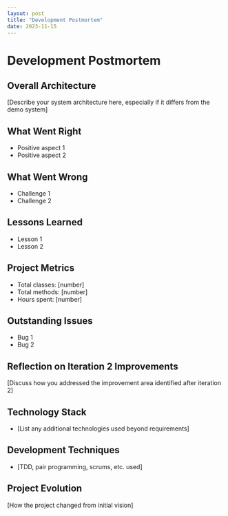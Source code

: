 ```yaml
---
layout: post
title: "Development Postmortem"
date: 2023-11-15
---
```


# Development Postmortem

## Overall Architecture
[Describe your system architecture here, especially if it differs from the demo system]

## What Went Right
- Positive aspect 1
- Positive aspect 2

## What Went Wrong
- Challenge 1
- Challenge 2

## Lessons Learned
- Lesson 1
- Lesson 2

## Project Metrics
- Total classes: [number]
- Total methods: [number]
- Hours spent: [number]

## Outstanding Issues
- Bug 1
- Bug 2

## Reflection on Iteration 2 Improvements
[Discuss how you addressed the improvement area identified after iteration 2]

## Technology Stack
- [List any additional technologies used beyond requirements]

## Development Techniques
- [TDD, pair programming, scrums, etc. used]

## Project Evolution
[How the project changed from initial vision]